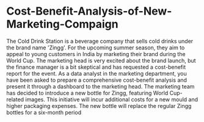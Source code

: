 # Cost-Benefit-Analysis-of-New-Marketing-Compaign
The Cold Drink Station is a beverage company that sells cold drinks under the brand name 'Zingg'. For the upcoming summer season, they aim to appeal to young customers in India by marketing their brand during the World Cup. The marketing head is very excited about the brand launch, but the finance manager is a bit skeptical and has requested a cost-benefit report for the event. As a data analyst in the marketing department, you have been asked to prepare a comprehensive cost-benefit analysis and present it through a dashboard to the marketing head.
The marketing team has decided to introduce a new bottle for Zingg, featuring World Cup-related images. This initiative will incur additional costs for a new mould and higher packaging expenses. The new bottle will replace the regular Zingg bottles for a six-month period
